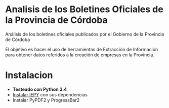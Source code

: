 # Analisis de los Boletines Oficiales de la Provincia de Córdoba
Análisis de los boletines oficiales publicados por el Gobierno de la Provincia de Córdoba

El objetivo es hacer el uso de herramientas de Extracción de Información para obtener
datos referidos a la creación de empresas en la Provincia.

# Instalacion
 - **Testeado con Python 3.4**
 - [Instalar IEPY](http://iepy.readthedocs.io/en/stable/installation.html) con sus dependencias
 - Instalar PyPDF2 y ProgressBar2

